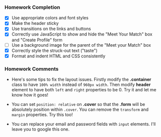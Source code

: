 ### Homework Completion
- [x] Use appropriate colors and font styles			
- [x] Make the header sticky			
- [x] Use transitions on the links and buttons			
- [x] Correctly use JavaScript to show and hide the "Meet Your Match" box and "Create Profile" form		
- [ ] Use a background image for the parent of the "Meet your Match" box
- [x] Correctly style the struck-out text ("taste")			
- [x] Format and indent HTML and CSS consistently

### Homework Comments
- Here's some tips to fix the layout issues. Firstly modify the **.container** class to have `100% width` instead of `960px width`. Then modify **header** element to have both `left` and `right` properties to be 0. Try it and let me know how it goes!

- You can set `position: relative` on **.cover** so that the **.form** will be absolutely position within `.cover`. You can remove the `transform` and `margin` properties. Try this too!

- You can replace your email and password fields with `input` elements. I'll leave you to google this one.
